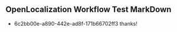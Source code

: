 ## OpenLocalization Workflow Test MarkDown
* 6c2bb00e-a890-442e-ad8f-171b66702ff3 thanks!

<!--HONumber=Sep16_HO2-->


